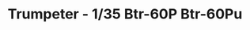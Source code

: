 ---
layout: product
title: "Trumpeter - 1/35 Btr-60P Btr-60Pu"
price: "4000" 
desc: "N/A"
img_path: "/assets/img/TRU01576.jpg"
brand: "N/A"
available: false
special_offer: false
new: false
soon: false
cat: "010000"
subcat: "013400"
subsubcat: "0N/A"
sifra: "TRU01576"
popular: false
---